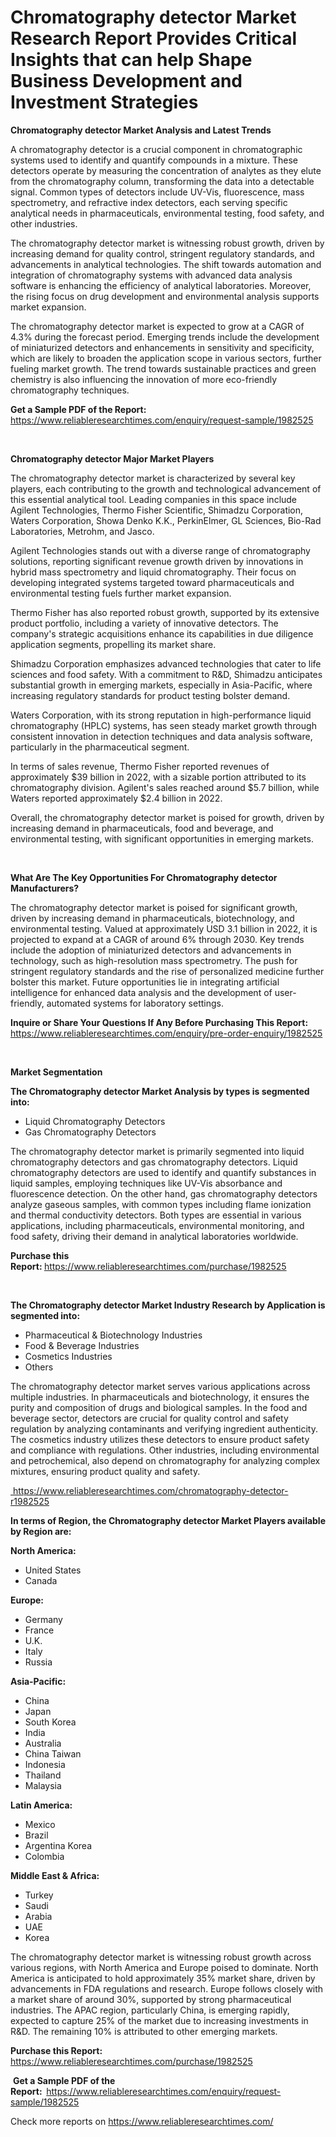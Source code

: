 <p><h1>Chromatography detector Market Research Report Provides Critical Insights that can help Shape Business Development and Investment Strategies</h1></p><p><strong>Chromatography detector Market Analysis and Latest Trends</strong></p>
<p><p>A chromatography detector is a crucial component in chromatographic systems used to identify and quantify compounds in a mixture. These detectors operate by measuring the concentration of analytes as they elute from the chromatography column, transforming the data into a detectable signal. Common types of detectors include UV-Vis, fluorescence, mass spectrometry, and refractive index detectors, each serving specific analytical needs in pharmaceuticals, environmental testing, food safety, and other industries.</p><p>The chromatography detector market is witnessing robust growth, driven by increasing demand for quality control, stringent regulatory standards, and advancements in analytical technologies. The shift towards automation and integration of chromatography systems with advanced data analysis software is enhancing the efficiency of analytical laboratories. Moreover, the rising focus on drug development and environmental analysis supports market expansion.</p><p>The chromatography detector market is expected to grow at a CAGR of 4.3% during the forecast period. Emerging trends include the development of miniaturized detectors and enhancements in sensitivity and specificity, which are likely to broaden the application scope in various sectors, further fueling market growth. The trend towards sustainable practices and green chemistry is also influencing the innovation of more eco-friendly chromatography techniques.</p></p>
<p><strong>Get a Sample PDF of the Report:&nbsp;</strong> <a href="https://www.reliableresearchtimes.com/enquiry/request-sample/1982525?utm_campaign=3065&utm_medium=2&utm_source=Github&utm_content=ia&utm_term=04032025&utm_id=chromatography-detector">https://www.reliableresearchtimes.com/enquiry/request-sample/1982525</a></p>
<p>&nbsp;</p>
<p><strong>Chromatography detector Major Market Players</strong></p>
<p><p>The chromatography detector market is characterized by several key players, each contributing to the growth and technological advancement of this essential analytical tool. Leading companies in this space include Agilent Technologies, Thermo Fisher Scientific, Shimadzu Corporation, Waters Corporation, Showa Denko K.K., PerkinElmer, GL Sciences, Bio-Rad Laboratories, Metrohm, and Jasco.</p><p>Agilent Technologies stands out with a diverse range of chromatography solutions, reporting significant revenue growth driven by innovations in hybrid mass spectrometry and liquid chromatography. Their focus on developing integrated systems targeted toward pharmaceuticals and environmental testing fuels further market expansion.</p><p>Thermo Fisher has also reported robust growth, supported by its extensive product portfolio, including a variety of innovative detectors. The company's strategic acquisitions enhance its capabilities in due diligence application segments, propelling its market share.</p><p>Shimadzu Corporation emphasizes advanced technologies that cater to life sciences and food safety. With a commitment to R&D, Shimadzu anticipates substantial growth in emerging markets, especially in Asia-Pacific, where increasing regulatory standards for product testing bolster demand.</p><p>Waters Corporation, with its strong reputation in high-performance liquid chromatography (HPLC) systems, has seen steady market growth through consistent innovation in detection techniques and data analysis software, particularly in the pharmaceutical segment.</p><p>In terms of sales revenue, Thermo Fisher reported revenues of approximately $39 billion in 2022, with a sizable portion attributed to its chromatography division. Agilent's sales reached around $5.7 billion, while Waters reported approximately $2.4 billion in 2022.</p><p>Overall, the chromatography detector market is poised for growth, driven by increasing demand in pharmaceuticals, food and beverage, and environmental testing, with significant opportunities in emerging markets.</p></p>
<p>&nbsp;</p>
<p><strong>What Are The Key Opportunities For Chromatography detector Manufacturers?</strong></p>
<p><p>The chromatography detector market is poised for significant growth, driven by increasing demand in pharmaceuticals, biotechnology, and environmental testing. Valued at approximately USD 3.1 billion in 2022, it is projected to expand at a CAGR of around 6% through 2030. Key trends include the adoption of miniaturized detectors and advancements in technology, such as high-resolution mass spectrometry. The push for stringent regulatory standards and the rise of personalized medicine further bolster this market. Future opportunities lie in integrating artificial intelligence for enhanced data analysis and the development of user-friendly, automated systems for laboratory settings.</p></p>
<p><strong>Inquire or Share Your Questions If Any Before Purchasing This Report:</strong> <a href="https://www.reliableresearchtimes.com/enquiry/pre-order-enquiry/1982525?utm_campaign=3065&utm_medium=2&utm_source=Github&utm_content=ia&utm_term=04032025&utm_id=chromatography-detector">https://www.reliableresearchtimes.com/enquiry/pre-order-enquiry/1982525</a></p>
<p>&nbsp;</p>
<p><strong>Market Segmentation</strong></p>
<p><strong>The Chromatography detector Market Analysis by types is segmented into:</strong></p>
<p><ul><li>Liquid Chromatography Detectors</li><li>Gas Chromatography Detectors</li></ul></p>
<p><p>The chromatography detector market is primarily segmented into liquid chromatography detectors and gas chromatography detectors. Liquid chromatography detectors are used to identify and quantify substances in liquid samples, employing techniques like UV-Vis absorbance and fluorescence detection. On the other hand, gas chromatography detectors analyze gaseous samples, with common types including flame ionization and thermal conductivity detectors. Both types are essential in various applications, including pharmaceuticals, environmental monitoring, and food safety, driving their demand in analytical laboratories worldwide.</p></p>
<p><strong>Purchase this Report:&nbsp;</strong><a href="https://www.reliableresearchtimes.com/purchase/1982525?utm_campaign=3065&utm_medium=2&utm_source=Github&utm_content=ia&utm_term=04032025&utm_id=chromatography-detector">https://www.reliableresearchtimes.com/purchase/1982525</a></p>
<p>&nbsp;</p>
<p><strong>The Chromatography detector Market Industry Research by Application is segmented into:</strong></p>
<p><ul><li>Pharmaceutical & Biotechnology Industries</li><li>Food & Beverage Industries</li><li>Cosmetics Industries</li><li>Others</li></ul></p>
<p><p>The chromatography detector market serves various applications across multiple industries. In pharmaceuticals and biotechnology, it ensures the purity and composition of drugs and biological samples. In the food and beverage sector, detectors are crucial for quality control and safety regulation by analyzing contaminants and verifying ingredient authenticity. The cosmetics industry utilizes these detectors to ensure product safety and compliance with regulations. Other industries, including environmental and petrochemical, also depend on chromatography for analyzing complex mixtures, ensuring product quality and safety.</p></p>
<p><a href="https://www.reliableresearchtimes.com/chromatography-detector-r1982525?utm_campaign=3065&utm_medium=2&utm_source=Github&utm_content=ia&utm_term=04032025&utm_id=chromatography-detector">&nbsp;https://www.reliableresearchtimes.com/chromatography-detector-r1982525</a></p>
<p><strong>In terms of Region, the Chromatography detector Market Players available by Region are:</strong></p>
<p>
    <p> <strong> North America: </strong>
        <ul>
            <li>United States</li>
            <li>Canada</li>
        </ul>
        </p> 
    <p> <strong> Europe: </strong>
        <ul>
            <li>Germany</li>
            <li>France</li>
            <li>U.K.</li>
            <li>Italy</li>
            <li>Russia</li>
        </ul>
        </p> 
    <p> <strong> Asia-Pacific: </strong>
        <ul>
            <li>China</li>
            <li>Japan</li>
            <li>South Korea</li>
            <li>India</li>
            <li>Australia</li>
            <li>China Taiwan</li>
            <li>Indonesia</li>
            <li>Thailand</li>
            <li>Malaysia</li>
        </ul>
        </p> 
    <p> <strong> Latin America: </strong>
        <ul>
            <li>Mexico</li>
            <li>Brazil</li>
            <li>Argentina Korea</li>
            <li>Colombia</li>
        </ul>
        </p> 
    <p> <strong> Middle East & Africa: </strong>
        <ul>
            <li>Turkey</li>
            <li>Saudi</li>
            <li>Arabia</li>
            <li>UAE</li>
            <li>Korea</li>
        </ul>
    </p>
    </p>
<p><p>The chromatography detector market is witnessing robust growth across various regions, with North America and Europe poised to dominate. North America is anticipated to hold approximately 35% market share, driven by advancements in FDA regulations and research. Europe follows closely with a market share of around 30%, supported by strong pharmaceutical industries. The APAC region, particularly China, is emerging rapidly, expected to capture 25% of the market due to increasing investments in R&D. The remaining 10% is attributed to other emerging markets.</p></p>
<p><strong>Purchase this Report: </strong><a href="https://www.reliableresearchtimes.com/purchase/1982525?utm_campaign=3065&utm_medium=2&utm_source=Github&utm_content=ia&utm_term=04032025&utm_id=chromatography-detector">https://www.reliableresearchtimes.com/purchase/1982525</a></p>
<p>&nbsp;<strong>Get a Sample PDF of the Report:&nbsp;&nbsp;</strong><a href="https://www.reliableresearchtimes.com/enquiry/request-sample/1982525?utm_campaign=3065&utm_medium=2&utm_source=Github&utm_content=ia&utm_term=04032025&utm_id=chromatography-detector">https://www.reliableresearchtimes.com/enquiry/request-sample/1982525</a></p>
<p><strong></strong></p>
<p>Check more reports on <a href="https://www.reliableresearchtimes.com/?utm_campaign=3065&utm_medium=2&utm_source=Github&utm_content=ia&utm_term=04032025&utm_id=chromatography-detector">https://www.reliableresearchtimes.com/</a></p>
